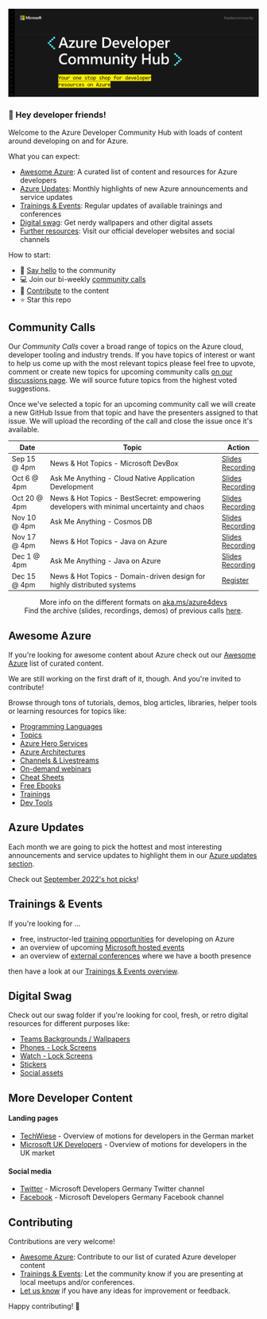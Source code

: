 
![Azure Developer Community Hub Banner](./assets/azure_developer_community_hub.png)

### :mega: Hey developer friends!
Welcome to the Azure Developer Community Hub with loads of content around developing on and for Azure.

What you can expect:
- [Awesome Azure](./README.md#awesome-azure): A curated list of content and resources for Azure developers
- [Azure Updates](./README.md#azure-updates): Monthly highlights of new Azure announcements and service updates 
- [Trainings & Events](./README.md#trainings--events): Regular updates of available trainings and conferences
- [Digital swag](./README.md#digital-swag): Get nerdy wallpapers and other digital assets
- [Further resources](./README.md#more-developer-content): Visit our official developer websites and social channels  
  
How to start:
- 👋 [Say hello](https://github.com/Azure/dev-community/discussions/categories/say-hello) to the community
- 💻 Join our bi-weekly [community calls](./README.md#community-calls-in-cy22)
- 🚀 [Contribute](./README.md#contributing) to the content
- ⭐ Star this repo  


## Community Calls

Our _Community Calls_ cover a broad range of topics on the Azure cloud,
developer tooling and industry trends. If you have topics of interest or want to
help us come up with the most relevant topics please feel free to upvote,
comment or create new topics for upcoming community calls [on our discussions
page](https://github.com/Azure/dev-community/discussions/categories/community-call-topic-suggestions).
We will source future topics from the highest voted suggestions.

Once we've selected a topic for an upcoming community call we will create a new
GitHub Issue from that topic and have the presenters assigned to that issue. We
will upload the recording of the call and close the issue once it's available.


<div align="center">

| Date   | Topic                                 | Action |   
|--------|---------------------------------------|--------------|
| Sep 15 @ 4pm | News & Hot Topics - Microsoft DevBox | [Slides](./community-calls/2022-09-15/2022-09-15_News-&-hot-topics_Microsoft-Dev-Box.pdf)<br/>[Recording](https://azdevcall.blob.core.windows.net/recordings/2022-09-15_News-%26-Hot-Topics_Microsoft-Dev-Box.mp4?sp=r&st=2022-09-20T12:29:12Z&se=2023-09-20T20:29:12Z&spr=https&sv=2021-06-08&sr=b&sig=XX2vl1deLhmAzEGLB3yKXv2TB3HNOG5WHpDDAc%2F8qvQ%3D)         |   
| Oct 6 @ 4pm | Ask Me Anything - Cloud Native Application Development | [Slides](./community-calls/2022-10-06/2022-10-06_AskMeAnything-CloudNative.pdf)<br/>[Recording](https://azdevcall.blob.core.windows.net/recordings/2022-10-06_Ask-Me-Anything_Cloud-Native.mp4?sp=r&st=2022-10-20T14:23:44Z&se=2024-10-31T23:23:44Z&spr=https&sv=2021-06-08&sr=b&sig=dXSI%2BevDMmC1xsSa1l8TAGsJ3xJoMHJc%2BsCnoWEzMX4%3D)  |  
|  Oct 20 @ 4pm  | News & Hot Topics - BestSecret: empowering developers with minimal uncertainty and chaos | [Slides](./community-calls/2022-10-20/2022-10-20_News-&-Hot-Topics_BestSecret.pdf)<br/> [Recording](https://azdevcall.blob.core.windows.net/recordings/2022-10-20_News-%26-Hot-Topics_BestSecret.mp4?sp=r&st=2022-10-24T14:46:03Z&se=2024-10-24T22:46:03Z&spr=https&sv=2021-06-08&sr=b&sig=5r6rOb7XDm6WY%2BhAaCgQC9Wh7NuuCMpjEl4%2BbsLBm7A%3D) |   
|  Nov 10 @ 4pm  | Ask Me Anything - Cosmos DB  | [Slides](./community-calls/2022-11-10/2022-11-10_AskMeAnything_CosmosDB.pdf)<br/>[Recording](https://azdevcall.blob.core.windows.net/recordings/2022-11-10_Ask-Me-Anything-Cosmos-DB.mp4?sp=r&st=2022-11-14T14:01:52Z&se=2024-11-14T22:01:52Z&spr=https&sv=2021-06-08&sr=b&sig=O83Rx6ghM63xHFb5q1cnxOdnbgK0o%2B0KxAjvVdvNijw%3D) |   
|  Nov 17 @ 4pm  | News & Hot Topics - Java on Azure  | [Slides](./community-calls/2022-11-17/2022-11-17_News-&-Hot-Topics_Java-on-Azure.pdf)<br/> [Recording](https://azdevcall.blob.core.windows.net/recordings/2022-11-17_News-%26-Hot-Topics_Java-on-Azure.mp4?sp=r&st=2022-11-18T09:29:24Z&se=2024-11-18T17:29:24Z&spr=https&sv=2021-06-08&sr=b&sig=HDiJ1RfDWKfxv25cMs3V%2BEkCrpYci4dAZVy1JHP9GCU%3D) |   
|  Dec 1 @ 4pm  | Ask Me Anything - Java on Azure | [Slides](./community-calls/2022-12-01/2022-12-01_AskMeAnything_Java-on-Azure.pdf)<br/>[Recording](https://azdevcall.blob.core.windows.net/recordings/2022-12-01_AskMeAnything_Java-on-Azure.mp4?sp=r&st=2022-12-02T14:48:07Z&se=2022-12-02T22:48:07Z&spr=https&sv=2021-06-08&sr=b&sig=dSmSFeQCfg0B23MdsldgvLhFuddbK2j2uZxxkko8MLg%3D) |
|  Dec 15 @ 4pm  | News & Hot Topics - Domain-driven design for highly distributed systems  | [Register](https://mktoevents.com/Microsoft+Event/358070/157-GQE-382) |   

More info on the different formats on [aka.ms/azure4devs](https://aka.ms/azure4devs)  
Find the archive (slides, recordings, demos) of previous calls [here](./community-calls).

</div>

## Awesome Azure

If you're looking for awesome content about Azure check out our [Awesome Azure](./awesome-azure/README.md#awesome-azure-) list of curated content. 

We are still working on the first draft of it, though. And you're invited to contribute!

Browse through tons of tutorials, demos, blog articles, libraries, helper tools or learning resources for topics like:

- [Programming Languages](./awesome-azure/README.md#programming-languages)
- [Topics](./awesome-azure/README.md#topics)
- [Azure Hero Services](./awesome-azure/README.md#azure-hero-services)
- [Azure Architectures](./awesome-azure/README.md#azure-architectures)
- [Channels & Livestreams](./awesome-azure/README.md#-channels--livestreams)
- [On-demand webinars](./awesome-azure/README.md#-on-demand-webinars)
- [Cheat Sheets](./awesome-azure/README.md#-cheat-sheets)
- [Free Ebooks](./awesome-azure/README.md#-free-ebooks)
- [Trainings](./awesome-azure/README.md#-trainings)
- [Dev Tools](./awesome-azure/README.md#dev-tools)

## Azure Updates

Each month we are going to pick the hottest and most interesting announcements and service updates to highlight them in our [Azure updates section](./azure-updates).

Check out [September 2022's hot picks](./azure-updates/SEPTEMBER2022.md)!

## Trainings & Events

If you're looking for ... 
- free, instructor-led [training opportunities](./trainings_and_events.md#virtual-training-events) for developing on Azure
- an overview of upcoming [Microsoft hosted events](./trainings_and_events.md#microsoft-hosted)
- an overview of [external conferences](./trainings_and_events.md#conferences) where we have a booth presence

then have a look at our [Trainings & Events overview](./trainings_and_events.md).


## Digital Swag

Check out our swag folder if you're looking for cool, fresh, or retro digital resources for different purposes like:

- [Teams Backgrounds / Wallpapers](./assets/swag/teams)
- [Phones - Lock Screens](./assets/swag/phone)
- [Watch - Lock Screens](./assets/swag/watch)
- [Stickers](./assets/swag/stickers)
- [Social assets](./assets/swag/social)


## More Developer Content
#### Landing pages
* [TechWiese](https://aka.ms/techwiese) - Overview of motions for developers in the German market
* [Microsoft UK Developers](https://microsoft.com/en-gb/developers) - Overview of motions for developers in the UK market

#### Social media
* [Twitter](https://twitter.com/msdev_de) - Microsoft Developers Germany Twitter channel
* [Facebook](https://www.facebook.com/MSFTDev.Germany) - Microsoft Developers Germany Facebook channel


## Contributing
Contributions are very welcome! 

- [Awesome Azure](./CONTRIBUTING.md#awesome-azure): Contribute to our list of curated Azure developer content
- [Trainings & Events](./CONTRIBUTING.md#trainings-and-events): Let the community know if you are presenting at local meetups and/or conferences.
- [Let us know](https://github.com/Azure/dev-community/discussions) if you have any ideas for improvement or feedback.

Happy contributing! 🙂
